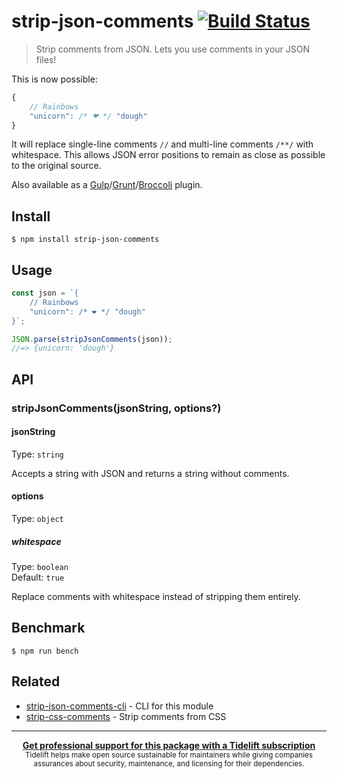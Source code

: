 # strip-json-comments [![Build Status](https://travis-ci.com/sindresorhus/strip-json-comments.svg?branch=master)](https://travis-ci.com/github/sindresorhus/strip-json-comments)

> Strip comments from JSON. Lets you use comments in your JSON files!

This is now possible:

```js
{
	// Rainbows
	"unicorn": /* ❤ */ "dough"
}
```

It will replace single-line comments `//` and multi-line comments `/**/` with whitespace. This allows JSON error positions to remain as close as possible to the original source.

Also available as a [Gulp](https://github.com/sindresorhus/gulp-strip-json-comments)/[Grunt](https://github.com/sindresorhus/grunt-strip-json-comments)/[Broccoli](https://github.com/sindresorhus/broccoli-strip-json-comments) plugin.

## Install

```
$ npm install strip-json-comments
```

## Usage

```js
const json = `{
	// Rainbows
	"unicorn": /* ❤ */ "dough"
}`;

JSON.parse(stripJsonComments(json));
//=> {unicorn: 'dough'}
```

## API

### stripJsonComments(jsonString, options?)

#### jsonString

Type: `string`

Accepts a string with JSON and returns a string without comments.

#### options

Type: `object`

##### whitespace

Type: `boolean`\
Default: `true`

Replace comments with whitespace instead of stripping them entirely.

## Benchmark

```
$ npm run bench
```

## Related

- [strip-json-comments-cli](https://github.com/sindresorhus/strip-json-comments-cli) - CLI for this module
- [strip-css-comments](https://github.com/sindresorhus/strip-css-comments) - Strip comments from CSS

---

<div align="center">
	<b>
		<a href="https://tidelift.com/subscription/pkg/npm-strip-json-comments?utm_source=npm-strip-json-comments&utm_medium=referral&utm_campaign=readme">Get professional support for this package with a Tidelift subscription</a>
	</b>
	<br>
	<sub>
		Tidelift helps make open source sustainable for maintainers while giving companies<br>assurances about security, maintenance, and licensing for their dependencies.
	</sub>
</div>
